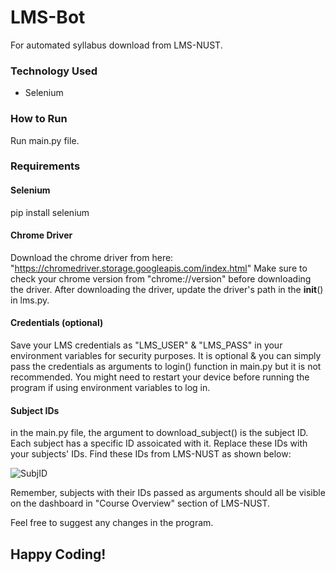 # LMS-Bot

For automated syllabus download from LMS-NUST.

### Technology Used
- Selenium

### How to Run
Run main.py file.

### Requirements
#### Selenium
pip install selenium

#### Chrome Driver
Download the chrome driver from here: 
"https://chromedriver.storage.googleapis.com/index.html" 
Make sure to check your chrome version from "chrome://version" before downloading the driver. 
After downloading the driver, update the driver's path in the __init__() in lms.py. 

#### Credentials (optional)
Save your LMS credentials as "LMS_USER" & "LMS_PASS" in your environment variables for security purposes. 
It is optional & you can simply pass the credentials as arguments to login() function in main.py but it is not recommended. 
You might need to restart your device before running the program if using environment variables to log in. 

#### Subject IDs
in the main.py file, the argument to download_subject() is the subject ID. 
Each subject has a specific ID assoicated with it. 
Replace these IDs with your subjects' IDs. 
Find these IDs from LMS-NUST as shown below: 

![SubjID](https://user-images.githubusercontent.com/73883918/163570732-02743f86-09af-4223-8dbe-44a66d43b6f8.png)


Remember, subjects with their IDs passed as arguments should all be visible on the dashboard in "Course Overview" section of LMS-NUST. 

Feel free to suggest any changes in the program. 

## Happy Coding!
